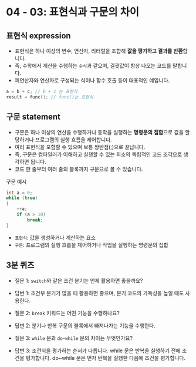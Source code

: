 # 04 - 03: 표현식과 구문의 차이


## 표현식 expression
- 표현식은 하나 이상의 변수, 연산자, 리터럴을 조합해
**값을 평가하고 결과를 반환**합니다. 
- 즉, 수학에서 계산을 수행하는 `수식`과 같으며, 결괏값이 항상 나오는 코드를 말합니다.
- 피연산자와 연산자로 구성되는 식이나 함수 호출 등이 대표적인 예입니다.
```cpp
a = b + c; // b + c 는 표현식
result = func(); // func()는 표현식
```

## 구문 statement
- 구문은 하나 이상의 연산을 수행하거나 동작을 실행하는 **명령문의 집합**으로 값을 할당하거나 프로그램의 실행 흐름을 제어합니다.
- 여러 표현식을 포함할 수 있으며 보통 쌍반점(;)으로 끝납니다.
- 즉, 구문은 컴파일러가 이해하고 실행할 수 있는 최소의 독립적인 코드 조각으로 생각하면 됩니다.
- 코드 한 줄부터 여러 줄의 블록까지 구문으로 볼 수 있습니다.

구문 예시
```cpp
int a = 0;
while (true)
{
    ++a;
    if (a > 10)
        break;
}
```
- `표현식`: 값을 생성하거나 계산하는 요소
- `구문`: 프로그램의 실행 흐름을 제어하거나 작업을 실행하는 명령문의 집합

## 3분 퀴즈
- 질문 1: `switch`와 같은 조건 분기는 언제 활용하면 좋을까요?
- 답변 1: 조건부 분기가 많을 때 활용하면 좋으며, 분기 코드의 가독성을 높일 때도 사용한다.

- 질문 2: `break` 키워드는 어떤 기능을 수행하나요?
- 답변 2: 분기나 반복 구문의 블록에서 빠져나가는 기능을 수행한다.

- 질문 3: `while` 문과 `do~while` 문의 차이는 무엇인가요?
- 답변 3: 조건식을 평가하는 순서가 다릅니다. while 문은 반복을 실행하기 전에 조건을 평가합니다.
do~while 문은 먼저 반복을 실행한 다음에 조건을 평가합니다.



